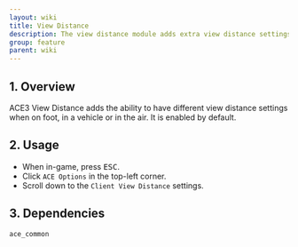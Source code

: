 ```yaml
---
layout: wiki
title: View Distance
description: The view distance module adds extra view distance settings
group: feature
parent: wiki
---
```


## 1. Overview
ACE3 View Distance adds the ability to have different view distance settings when on foot, in a vehicle or in the air. It is enabled by default.

## 2. Usage
- When in-game, press <kbd>ESC</kbd>.
- Click `ACE Options` in the top-left corner.
- Scroll down to the `Client View Distance` settings.

## 3. Dependencies
`ace_common`
